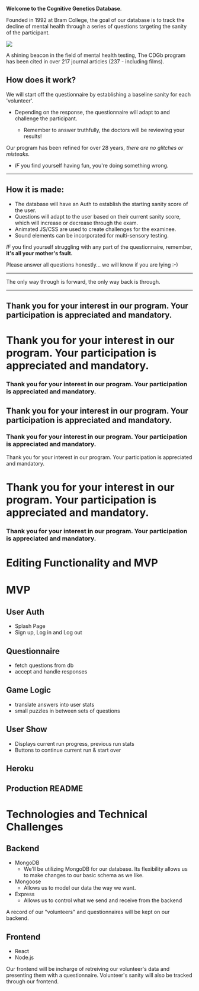 **Welcome to the Cognitive Genetics Database**. 

Founded in 1992 at Bram College, the goal of our database is to track the decline of mental health through a series of questions targeting the sanity of the participant. 

![](https://webfilms-films.s3.amazonaws.com/github/bramcollege.png)

A shining beacon in the field of mental health testing, The CDGb program has been cited in over 217 journal articles (237 - including films). 

## How does it work?

We will start off the questionnaire by establishing a baseline sanity for each 'volunteer'. 

* Depending on the response, the questionnaire will adapt to and challenge the participant.

    *  Remember to answer truthfully, the doctors will be reviewing your results!

Our program has been refined for over 28 years, _there are no glitches or misteaks._

* _IF_ you find yourself having fun, you're doing something wrong.


***

## How it is made:

* The database will have an Auth to establish the starting sanity score of the user. 
* Questions will adapt to the user based on their current sanity score, which will increase or decrease through the exam.
* Animated JS/CSS are used to create challenges for the examinee.
* Sound elements can be incorporated for multi-sensory testing. 

_IF_ you find yourself struggling with any part of the questionnaire, remember, 
**it's all your mother's fault.**

Please answer all questions honestly... we will know if you are lying :-)

***

The only way through is forward, the only way back is through. 


***

## Thank you for your interest in our program. Your participation is appreciated and mandatory.  

# Thank you for your interest in our program. Your participation is appreciated and mandatory.  

### Thank you for your interest in our program. Your participation is appreciated and mandatory.  

## Thank you for your interest in our program. Your participation is appreciated and mandatory.  

### Thank you for your interest in our program. Your participation is appreciated and mandatory. 

Thank you for your interest in our program. Your participation is appreciated and mandatory.  

# Thank you for your interest in our program. Your participation is appreciated and mandatory.  

### Thank you for your interest in our program. Your participation is appreciated and mandatory.  

# Editing Functionality and MVP

# MVP

## User Auth
* Splash Page
* Sign up, Log in and Log out

## Questionnaire
* fetch questions from db
* accept and handle responses

## Game Logic
* translate answers into user stats
* small puzzles in between sets of questions

## User Show
* Displays current run progress, previous run stats
* Buttons to continue current run & start over


## Heroku

## Production README


# Technologies and Technical Challenges


## Backend
- MongoDB
    - We'll be utilizing MongoDB for our database.  Its flexibility allows us to make changes to our basic schema as we like.
- Mongoose
    - Allows us to model our data the way we want.
- Express
    - Allows us to control what we send and receive from the backend

A record of our "volunteers" and questionnaires will be kept on our backend.

## Frontend
- React
- Node.js

Our frontend will be incharge of retreiving our volunteer's data and presenting them with a questionnaire.
Volunteer's sanity will also be tracked through our frontend.
